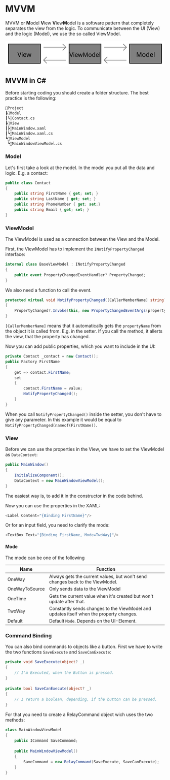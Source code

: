 # MVVM

MVVM or **M**odel **V**iew **V**iew**M**odel is a software pattern that completely separates the view from the logic. To communicate between the UI (View) and the logic (Model), we use the so called ViewModel. 

![](./media/mvvm.svg)

## MVVM in C# #

Before starting coding you should create a folder structure. The best practice is the following:
```
📁Project
┣📁Model
┃┗📝Contact.cs
┣📁View
┃┣📝MainWindow.xaml
┃┗📝MainWindow.xaml.cs
┗📁ViewModel
 ┗📝MainWindowViewModel.cs
```
### Model

Let's first take a look at the model. In the model you put all the data and logic. E.g. a contact:
```csharp
public class Contact
{
    public string FirstName { get; set; }
    public string LastName { get; set; }
    public string PhoneNumber { get; set;}
    public string Email { get; set; }
}
```

### ViewModel

The ViewModel is used as a connection between the View and the Model. 

First, the ViewModel has to implement the `INotifyPropertyChanged` interface:

```csharp
internal class BaseViewModel : INotifyPropertyChanged
{
    public event PropertyChangedEventHandler? PropertyChanged;
}
```

We also need a function to call the event.

```csharp
protected virtual void NotifyPropertyChanged([CallerMemberName] string? propertyName = null)
{
    PropertyChanged?.Invoke(this, new PropertyChangedEventArgs(propertyName));
}
```
`[CallerMemberName]` means that it automatically gets the `propertyName` from the object it is called from. E.g. in the setter. If you call the method, it allerts the view, that the property has changed.

Now you can add public properties, which you want to include in the UI:

```csharp
private Contact _contact = new Contact();
public Factory FirstName 
{ 
    get => contact.FirstName;
    set 
    {
        contact.FirstName = value;
        NotifyPropertyChanged();
    } 
}
```

When you call `NotifyPropertyChanged()` inside the setter, you don't have to give any parameter. In this example it would be equal to `NotifyPropertyChanged(nameof(FirstName))`.

### View

Before we can use the properties in the View, we have to set the ViewModel as `DataContext`:

```csharp
public MainWindow()
{
    InitializeComponent();
    DataContext = new MainWindowViewModel();
}
```

The easiest way is, to add it in the constructor in the code behind.

Now you can use the properties in the XAML:

```csharp
<Label Content="{Binding FirstName}"/>
```

Or for an input field, you need to clarify the mode:

```csharp
<TextBox Text="{Binding FirstName, Mode=TwoWay}"/>
```

#### Mode

The mode can be one of the following 

| Name           | Function                                                                                |
|----------------|-----------------------------------------------------------------------------------------|
| OneWay         | Always gets the current values, but won't send changes back to the ViewModel.           |
| OneWayToSource | Only sends data to the ViewModel                                                        |
| OneTime        | Gets the current value when it's created but won't update after that.                   |
| TwoWay         | Constantly sends changes to the ViewModel and updates itself when the property changes. |
| Default        | Default `Mode`. Depends on the UI-Element.                                              |

### Command Binding

You can also bind commands to objects like a button. First we have to write the two functions `SaveExecute` and `SaveCanExecute`:

```csharp
private void SaveExecute(object? _)
{
    // I'm Executed, when the Button is pressed.
}

private bool SaveCanExecute(object? _)
{
    // I return a boolean, depending, if the button can be pressed.
}
```

For that you need to create a RelayCommand object wich uses the two methods:

```csharp
class MainWindowViewModel
{
    public ICommand SaveCommand;

    public MainWindowViewModel()
    {
        SaveCommand = new RelayCommand(SaveExecute, SaveCanExecute);
    }
}
```
